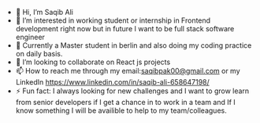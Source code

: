 - 👋 Hi, I’m Saqib Ali
- 👀 I’m interested in working student or internship in Frontend development right now but in future I want to be full stack software engineer
- 🌱 Currently a Master student in berlin and also doing my coding practice on daily basis. 
- 💞️ I’m looking to collaborate on React js projects 
- 📫 How to reach me through my email:saqibpak00@gmail.com or my LinkedIn https://www.linkedin.com/in/saqib-ali-658647198/
- ⚡ Fun fact: I always looking for new challenges and I want to grow learn from senior developers if I get a chance in to work in a team and If I know something I will be availible to help to my team/colleagues.

<!---
saqib0335/saqib0335 is a ✨ special ✨ repository because its `README.md` (this file) appears on your GitHub profile.
You can click the Preview link to take a look at your changes.
--->
